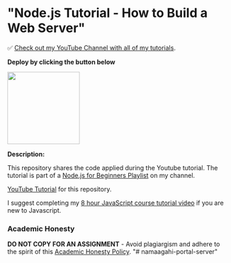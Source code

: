 # "Node.js Tutorial - How to Build a Web Server"

✅ [Check out my YouTube Channel with all of my tutorials](https://www.youtube.com/DaveGrayTeachesCode).

**Deploy by clicking the button below**

[<img src="https://cdn.gomix.com/2bdfb3f8-05ef-4035-a06e-2043962a3a13%2Fremix-button.svg" width="163px" />](https://glitch.com/edit/#!/import/https://github.com/hamidrezahashemi71/namaagahi_portal_server)

**Description:**

This repository shares the code applied during the Youtube tutorial. The tutorial is part of a [Node.js for Beginners Playlist](https://www.youtube.com/playlist?list=PL0Zuz27SZ-6PFkIxaJ6Xx_X46avTM1aYw) on my channel.  

[YouTube Tutorial](https://youtu.be/3ZAKY-CDKog) for this repository.

I suggest completing my [8 hour JavaScript course tutorial video](https://youtu.be/EfAl9bwzVZk) if you are new to Javascript.

### Academic Honesty

**DO NOT COPY FOR AN ASSIGNMENT** - Avoid plagiargism and adhere to the spirit of this [Academic Honesty Policy](https://www.freecodecamp.org/news/academic-honesty-policy/).
"# namaagahi-portal-server" 
